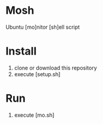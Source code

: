 # Mosh
Ubuntu [mo]nitor [sh]ell script

# Install

1. clone or download this repository
2. execute [setup.sh]

# Run
1. execute [mo.sh]
